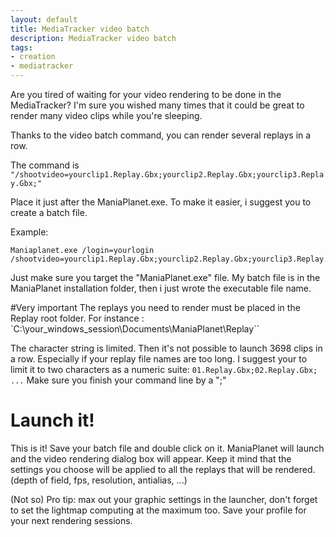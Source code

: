 ```yaml
---
layout: default
title: MediaTracker video batch
description: MediaTracker video batch
tags:
- creation
- mediatracker
---
```


Are you tired of waiting for your video rendering to be done in the MediaTracker? I'm sure you wished many times that it could be great to render many video clips while you're sleeping.

Thanks to the video batch command, you can render several replays in a row.

The command is `"/shootvideo=yourclip1.Replay.Gbx;yourclip2.Replay.Gbx;yourclip3.Replay.Gbx;"`

Place it just after the ManiaPlanet.exe. To make it easier, i suggest you to create a batch file.

Example:

	Maniaplanet.exe /login=yourlogin /shootvideo=yourclip1.Replay.Gbx;yourclip2.Replay.Gbx;yourclip3.Replay.Gbx;


Just make sure you target the "ManiaPlanet.exe" file. My batch file is in the ManiaPlanet installation folder, then i just wrote the executable file name.

#Very important
The replays you need to render must be placed in the Replay root folder. For instance : `C:\your_windows_session\Documents\ManiaPlanet\Replay\``

The character string is limited. Then it's not possible to launch 3698 clips in a row. Especially if your replay file names are too long. I suggest your to limit it to two characters as a numeric suite: `01.Replay.Gbx;02.Replay.Gbx; ...`
Make sure you finish your command line by a ";"

# Launch it!

This is it! Save your batch file and double click on it. ManiaPlanet will launch and the video rendering dialog box will appear. Keep it mind that the settings you choose will be applied to all the replays that will be rendered. (depth of field, fps, resolution, antialias, ...)

(Not so) Pro tip: max out your graphic settings in the launcher, don't forget to set the lightmap computing at the maximum too. Save your profile for your next rendering sessions.
